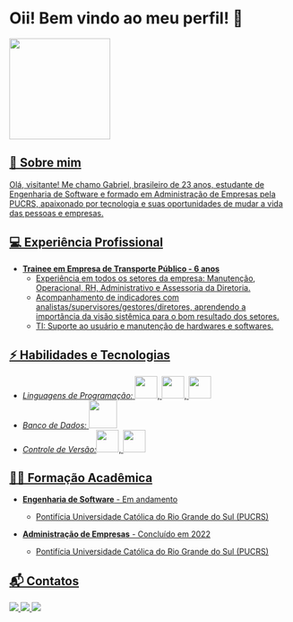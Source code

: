 # Oii! Bem vindo ao meu perfil! 👋 

<div>
<a href="https://github.com/gabrielteiga">
<img height="180em" src="https://github-readme-stats.vercel.app/api/top-langs/?username=gabrielteiga&layout=compact&langs_count=7&theme=dracula"/>
</div>

## 👨 Sobre mim
Olá, visitante! Me chamo Gabriel, brasileiro de 23 anos, estudante de Engenharia de Software e formado em Administração de Empresas pela PUCRS, apaixonado por tecnologia e suas oportunidades de mudar a vida das pessoas e empresas.  

## 💻 Experiência Profissional
- **Trainee em Empresa de Transporte Público - 6 anos**
  - Experiência em todos os setores da empresa: Manutenção, Operacional, RH, Administrativo e Assessoria da Diretoria.
  - Acompanhamento de indicadores com analistas/supervisores/gestores/diretores, aprendendo a importância da visão sistêmica para o bom resultado dos setores.
  - TI: Suporte ao usuário e manutenção de hardwares e softwares.

## ⚡ Habilidades e Tecnologias
- *Linguagens de Programação:* <img src="https://cdn.jsdelivr.net/gh/devicons/devicon/icons/java/java-original.svg" width="40" height="40"/>, <img src="https://cdn.jsdelivr.net/gh/devicons/devicon/icons/python/python-original.svg" width="40" height="40"/>, <img src="https://cdn.jsdelivr.net/gh/devicons/devicon/icons/javascript/javascript-original.svg" width="40" height="40"/>  
- *Banco de Dados:* <img src="https://cdn.jsdelivr.net/gh/devicons/devicon/icons/mysql/mysql-original-wordmark.svg" width="50" height="50"/> 
- *Controle de Versão:*<img src="https://cdn.jsdelivr.net/gh/devicons/devicon/icons/git/git-plain-wordmark.svg" width="40" height="40"/>, <img src="https://cdn.jsdelivr.net/gh/devicons/devicon/icons/github/github-original-wordmark.svg" width="40" height="40"/>    

## 👨‍🎓 Formação Acadêmica
- **Engenharia de Software** - Em andamento
  - Pontifícia Universidade Católica do Rio Grande do Sul (PUCRS)

- **Administração de Empresas** - Concluído em 2022
  - Pontifícia Universidade Católica do Rio Grande do Sul (PUCRS)

## 📬 Contatos
<div>
  <a href="https://instagram.com/gabrielteiga" target="_blank">
    <img src="https://img.shields.io/badge/-Instagram-%23E4405F?style=for-the-badge&logo=instagram&logoColor=white" target="_blank">
  </a>
  <a href = "mailto:gabrielteiga99@gmail.com">
    <img src="https://img.shields.io/badge/Gmail-D14836?style=for-the-badge&logo=gmail&logoColor=white" target="_blank">
  </a>
  <a href="https://www.linkedin.com/in/gabriel-teiga" target="_blank">
    <img src="https://img.shields.io/badge/-LinkedIn-%230077B5?style=for-the-badge&logo=linkedin&logoColor=white" target="_blank">
  </a>   
</div>
